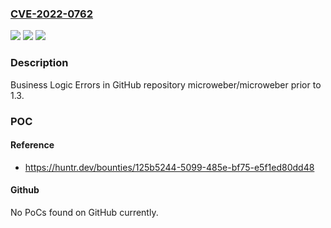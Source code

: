 ### [CVE-2022-0762](https://cve.mitre.org/cgi-bin/cvename.cgi?name=CVE-2022-0762)
![](https://img.shields.io/static/v1?label=Product&message=microweber%2Fmicroweber&color=blue)
![](https://img.shields.io/static/v1?label=Version&message=n%2Fa&color=blue)
![](https://img.shields.io/static/v1?label=Vulnerability&message=CWE-840%20Business%20Logic%20Errors&color=brighgreen)

### Description

Business Logic Errors in GitHub repository microweber/microweber prior to 1.3.

### POC

#### Reference
- https://huntr.dev/bounties/125b5244-5099-485e-bf75-e5f1ed80dd48

#### Github
No PoCs found on GitHub currently.

